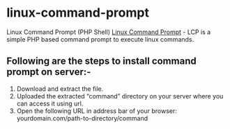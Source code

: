 # linux-command-prompt
Linux Command Prompt (PHP Shell)
<a href="http://www.sujeetkrsingh.com/how-to-execute-linux-command-using-php">Linux Command Prompt</a> - LCP is a simple PHP based command prompt to execute linux commands.

## Following are the steps to install command prompt on server:-
1. Download and extract the file.
2. Uploaded the extracted “command” directory on your server where you can access it using url.
3. Open the following URL in address bar of your browser: yourdomain.com/path-to-directory/command